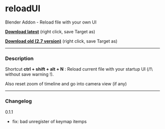 # reloadUI
Blender Addon - Reload file with your own UI

**[Download latest](https://raw.githubusercontent.com/Pullusb/reloadUI/master/reloadUI.py)** (right click, save Target as)

**[Download old (2.7 version)](https://raw.githubusercontent.com/Pullusb/reloadUI/master/reloadUI_279.py)** (right click, save Target as)

---

### Description

Shortcut **ctrl + shift + alt + N** : Reload current file with your startup UI (/!\ without save warning !).  

Also reset zoom of timeline and go into camera view (if any)


--- 

### Changelog

0.1.1

- fix: bad unregister of keymap itemps